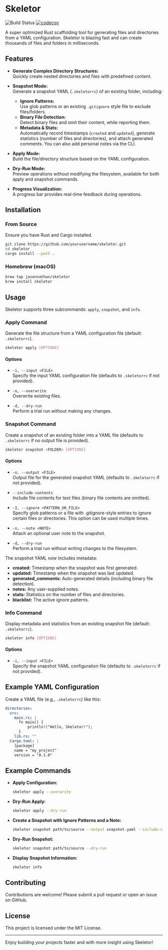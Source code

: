 # Skeletor
![Build Status](https://github.com/jasonnathan/skeletor/actions/workflows/yourworkflow.yml/badge.svg)
[![codecov](https://codecov.io/gh/jasonnathan/skeletor/branch/main/graph/badge.svg)](https://codecov.io/gh/jasonnathan/skeletor)


A super optimized Rust scaffolding tool for generating files and directories from a YAML configuration. Skeletor is blazing fast and can create thousands of files and folders in milliseconds.

## Features

- **Generate Complex Directory Structures:**  
  Quickly create nested directories and files with predefined content.

- **Snapshot Mode:**  
  Generate a snapshot YAML (`.skeletorrc`) of an existing folder, including:
  - **Ignore Patterns:**  
    Use glob patterns or an existing `.gitignore` style file to exclude files/folders.
  - **Binary File Detection:**  
    Detect binary files and omit their content, while reporting them.
  - **Metadata & Stats:**  
    Automatically record timestamps (`created` and `updated`), generate statistics (number of files and directories), and attach generated comments. You can also add personal notes via the CLI.
- **Apply Mode:**  
  Build the file/directory structure based on the YAML configuration.

- **Dry-Run Mode:**  
  Preview operations without modifying the filesystem, available for both apply and snapshot commands.

- **Progress Visualization:**  
  A progress bar provides real-time feedback during operations.

## Installation

### From Source

Ensure you have Rust and Cargo installed.

```bash
git clone https://github.com/yourusername/skeletor.git
cd skeletor
cargo install --path .
```

### Homebrew (macOS)

```bash
brew tap jasonnathan/skeletor
brew install skeletor
```

## Usage

Skeletor supports three subcommands: `apply`, `snapshot`, and `info`.

### Apply Command

Generate the file structure from a YAML configuration file (default: `.skeletorrc`).

```bash
skeletor apply [OPTIONS]
```

#### Options

- `-i, --input <FILE>`  
  Specify the input YAML configuration file (defaults to `.skeletorrc` if not provided).

- `-o, --overwrite`  
  Overwrite existing files.

- `-d, --dry-run`  
  Perform a trial run without making any changes.

### Snapshot Command

Create a snapshot of an existing folder into a YAML file (defaults to `.skeletorrc` if no output file is provided).

```bash
skeletor snapshot <FOLDER> [OPTIONS]
```

#### Options

- `-o, --output <FILE>`  
  Output file for the generated snapshot YAML (defaults to `.skeletorrc` if not provided).

- `--include-contents`  
  Include file contents for text files (binary file contents are omitted).

- `-I, --ignore <PATTERN_OR_FILE>`  
  Specify glob patterns or a file with .gitignore-style entries to ignore certain files or directories. This option can be used multiple times.

- `-n, --note <NOTE>`  
  Attach an optional user note to the snapshot.

- `-d, --dry-run`  
  Perform a trial run without writing changes to the filesystem.

The snapshot YAML now includes metadata:

- **created:** Timestamp when the snapshot was first generated.
- **updated:** Timestamp when the snapshot was last updated.
- **generated_comments:** Auto-generated details (including binary file detection).
- **notes:** Any user-supplied notes.
- **stats:** Statistics on the number of files and directories.
- **blacklist:** The active ignore patterns.

### Info Command

Display metadata and statistics from an existing snapshot file (default: `.skeletorrc`).

```bash
skeletor info [OPTIONS]
```

#### Options

- `-i, --input <FILE>`  
  Specify the snapshot YAML configuration file (defaults to `.skeletorrc` if not provided).

## Example YAML Configuration

Create a YAML file (e.g., `.skeletorrc`) like this:

```yaml
directories:
  src:
    main.rs: |
      fn main() {
          println!("Hello, Skeletor!");
      }
    lib.rs: ""
  Cargo.toml: |
    [package]
    name = "my_project"
    version = "0.1.0"
```

## Example Commands

- **Apply Configuration:**

  ```bash
  skeletor apply --overwrite
  ```

- **Dry-Run Apply:**

  ```bash
  skeletor apply --dry-run
  ```

- **Create a Snapshot with Ignore Patterns and a Note:**

  ```bash
  skeletor snapshot path/to/source --output snapshot.yaml --include-contents --ignore "*.tmp" --ignore .gitignore --note "Initial snapshot for my project"
  ```

- **Dry-Run Snapshot:**

  ```bash
  skeletor snapshot path/to/source --dry-run
  ```

- **Display Snapshot Information:**

  ```bash
  skeletor info
  ```

## Contributing

Contributions are welcome! Please submit a pull request or open an issue on GitHub.

## License

This project is licensed under the MIT License.

---

Enjoy building your projects faster and with more insight using Skeletor!
